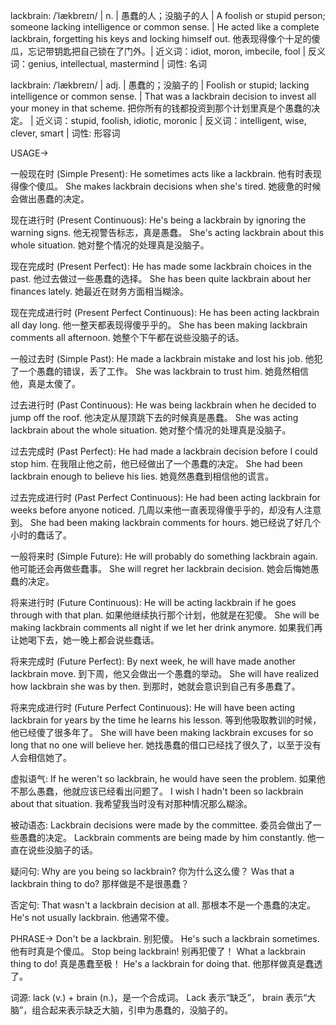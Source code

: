 lackbrain: /ˈlækbreɪn/
| n. | 愚蠢的人；没脑子的人 | A foolish or stupid person; someone lacking intelligence or common sense. | He acted like a complete lackbrain, forgetting his keys and locking himself out. 他表现得像个十足的傻瓜，忘记带钥匙把自己锁在了门外。| 近义词：idiot, moron, imbecile, fool | 反义词：genius, intellectual, mastermind | 词性: 名词

lackbrain: /ˈlækbreɪn/
| adj. | 愚蠢的；没脑子的 | Foolish or stupid; lacking intelligence or common sense. |  That was a lackbrain decision to invest all your money in that scheme. 把你所有的钱都投资到那个计划里真是个愚蠢的决定。 | 近义词：stupid, foolish, idiotic, moronic | 反义词：intelligent, wise, clever, smart | 词性: 形容词


USAGE->

一般现在时 (Simple Present):
He sometimes acts like a lackbrain. 他有时表现得像个傻瓜。
She makes lackbrain decisions when she's tired.  她疲惫的时候会做出愚蠢的决定。

现在进行时 (Present Continuous):
He's being a lackbrain by ignoring the warning signs. 他无视警告标志，真是愚蠢。
She's acting lackbrain about this whole situation.  她对整个情况的处理真是没脑子。

现在完成时 (Present Perfect):
He has made some lackbrain choices in the past. 他过去做过一些愚蠢的选择。
She has been quite lackbrain about her finances lately. 她最近在财务方面相当糊涂。

现在完成进行时 (Present Perfect Continuous):
He has been acting lackbrain all day long. 他一整天都表现得傻乎乎的。
She has been making lackbrain comments all afternoon. 她整个下午都在说些没脑子的话。

一般过去时 (Simple Past):
He made a lackbrain mistake and lost his job. 他犯了一个愚蠢的错误，丢了工作。
She was lackbrain to trust him. 她竟然相信他，真是太傻了。


过去进行时 (Past Continuous):
He was being lackbrain when he decided to jump off the roof. 他决定从屋顶跳下去的时候真是愚蠢。
She was acting lackbrain about the whole situation. 她对整个情况的处理真是没脑子。

过去完成时 (Past Perfect):
He had made a lackbrain decision before I could stop him. 在我阻止他之前，他已经做出了一个愚蠢的决定。
She had been lackbrain enough to believe his lies. 她竟然愚蠢到相信他的谎言。


过去完成进行时 (Past Perfect Continuous):
He had been acting lackbrain for weeks before anyone noticed.  几周以来他一直表现得傻乎乎的，却没有人注意到。
She had been making lackbrain comments for hours. 她已经说了好几个小时的蠢话了。

一般将来时 (Simple Future):
He will probably do something lackbrain again. 他可能还会再做些蠢事。
She will regret her lackbrain decision. 她会后悔她愚蠢的决定。

将来进行时 (Future Continuous):
He will be acting lackbrain if he goes through with that plan. 如果他继续执行那个计划，他就是在犯傻。
She will be making lackbrain comments all night if we let her drink anymore. 如果我们再让她喝下去，她一晚上都会说些蠢话。


将来完成时 (Future Perfect):
By next week, he will have made another lackbrain move.  到下周，他又会做出一个愚蠢的举动。
She will have realized how lackbrain she was by then. 到那时，她就会意识到自己有多愚蠢了。

将来完成进行时 (Future Perfect Continuous):
He will have been acting lackbrain for years by the time he learns his lesson. 等到他吸取教训的时候，他已经傻了很多年了。
She will have been making lackbrain excuses for so long that no one will believe her. 她找愚蠢的借口已经找了很久了，以至于没有人会相信她了。


虚拟语气:
If he weren't so lackbrain, he would have seen the problem. 如果他不那么愚蠢，他就应该已经看出问题了。
I wish I hadn't been so lackbrain about that situation. 我希望我当时没有对那种情况那么糊涂。

被动语态:
Lackbrain decisions were made by the committee. 委员会做出了一些愚蠢的决定。
Lackbrain comments are being made by him constantly. 他一直在说些没脑子的话。

疑问句:
Why are you being so lackbrain? 你为什么这么傻？
Was that a lackbrain thing to do? 那样做是不是很愚蠢？

否定句:
That wasn't a lackbrain decision at all. 那根本不是一个愚蠢的决定。
He's not usually lackbrain. 他通常不傻。


PHRASE->
Don't be a lackbrain. 别犯傻。
He's such a lackbrain sometimes. 他有时真是个傻瓜。
Stop being lackbrain! 别再犯傻了！
What a lackbrain thing to do!  真是愚蠢至极！
He's a lackbrain for doing that. 他那样做真是蠢透了。

词源:  lack (v.)  + brain (n.)，是一个合成词。 Lack 表示“缺乏”， brain 表示“大脑”，组合起来表示缺乏大脑，引申为愚蠢的，没脑子的。
